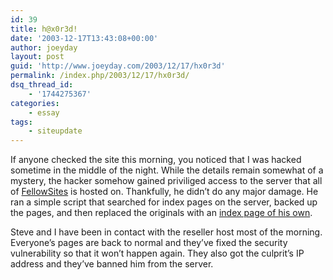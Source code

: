 ```yaml
---
id: 39
title: h@x0r3d!
date: '2003-12-17T13:43:08+00:00'
author: joeyday
layout: post
guid: 'http://www.joeyday.com/2003/12/17/hx0r3d'
permalink: /index.php/2003/12/17/hx0r3d/
dsq_thread_id:
    - '1744275367'
categories:
    - essay
tags:
    - siteupdate
---
```


If anyone checked the site this morning, you noticed that I was hacked sometime in the middle of the night. While the details remain somewhat of a mystery, the hacker somehow gained priviliged access to the server that all of [FellowSites](http://www.fellowsites.org) is hosted on. Thankfully, he didn’t do any major damage. He ran a simple script that searched for index pages on the server, backed up the pages, and then replaced the originals with an [index page of his own](/archives/hacked.html).

Steve and I have been in contact with the reseller host most of the morning. Everyone’s pages are back to normal and they’ve fixed the security vulnerability so that it won’t happen again. They also got the culprit’s IP address and they’ve banned him from the server.